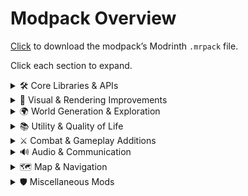# Modpack Overview

[Click](../modpack/endor-1.0.0.mrpack) to download the modpack’s Modrinth `.mrpack` file.

Click each section to expand.

<details>
<summary>🛠️ Core Libraries & APIs</summary>

- **Architectury API**: Cross-platform modding API framework.
- **AzureLib**: Utility library providing shared functions.
- **Balm**: Shared utility toolkit for mods.
- **Bookshelf**: Lightweight library of common utilities for mods.
- **Cloth Config API**: Configuration GUI library for mod settings.
- **CreativeCore**: Core library with essential utilities for content mods.
- **FerriteCore**: Performance and optimization library.
- **Forgified Fabric API**: Fabric port of Forge utilities for compatibility.
- **Framework**: General-purpose utility framework for mod development.
- **Prickle**: Library.
- **Puzzles Lib**: Library support for puzzle-based content.
- **SmartBrainLib**: AI behavior library for mob enhancements.
- **Surveyor Map Framework**: Map rendering and minimap features.
- **TerraBlender**: World generation API for custom biomes.
- **TslatEntityStatus**: Displays entity status effects in HUD.
- **Iris**: Support for shaders. 
</details>

<details>
<summary>🎨 Visual & Rendering Improvements</summary>

- **AmbientSounds**: Adds environmental sounds for immersion.
- **Better Third Person**: Adds configurable third-person camera angles.
- **BetterF3**: Upgraded debug screen with extra info.
- **Bliss Shaders**: High-performance shader pack for Fabric.
- **Complementary Shaders – Reimagined**: Enhanced lighting & shadows.
- **Continuity**: Better textures and glass.
- **Distant Horizons**: Improves render distances and LOD.
- **Entity Culling**: Skips rendering entities outside FOV.
- **GlitchCore**: Shader support utilities and effects.
- **Lighty**: Dynamic lighting enhancements for mobs and blocks.
- **Not Enough Animations**: Adds more smooth mob and player animations.
- **Sodium**: GPU-based renderer for smooth frame rates.
- **You Died**: Custom death screen.

</details>

<details>
<summary>🌍 World Generation & Exploration</summary>

- **Antique Atlas 4**: In-game exploration map with minimap support. Open map by pressing **M**.
- **Biomes O’ Plenty**: Adds 80+ new biomes and world generation features.
- **Dungeons and Taverns**: Overhauls dungeon generation and adds NPCs with quests. To unlock maps at a tavern, trade with the cartographer spawned there once before they unlock the second map trade.
- **Medieval Buildings**: Spawns medieval-themed structures in villages.
- **Mobs of Mythology**: Introduces 4 [mythological creatures](https://wiki.pixeldreamstudios.net/mods/mobs-of-mythology/) across biomes.
- **NetherPortalFix**: Fixes portal-linking issues in the Nether.
- **Surveyor Map Framework**: (see Core Libraries & APIs)
- **TerraBlender**: (see Core Libraries & APIs)
- **Waystones**: Place teleportation stones for fast travel. [Wiki](https://mods.twelveiterations.com/minecraft-bedrock/waystones/waystone)
- **When Dungeons Arise**: Overhauls dungeon layouts and loot.

</details>

<details>
<summary>📚 Utility & Quality of Life</summary>

- **AppleSkin**: Displays hunger/saturation values on food items.
- **Clumps**: Combines experience orbs for performance.
- **Cloth Config API**: (see Core Libraries & APIs)
- **Connector Extras**: Adds extra features to Sinytra Connector.
- **Enchantment Descriptions**: Shows detailed enchantment tooltips.
- **Item Highlighter**: Highlights specified items in the world.
- **Jade 🔍**: In-game tooltip overlay showing block and entity info.
- **Just Enough Items**: Recipe lookup and ingredient lists.
- **Nemo’s Inventory Sorting**: One-click inventory organization.
- **Pick Up Notifier**: Audible/visual cue when items are picked up.
- **Sleep**: Skips night when a percentage of players sleep.
- **Sinytra Connector**: Syncs data between server and clients.
- **Sodium**: (see Visual & Rendering)
- **Surveyor Map Framework**: (see Core Libraries & APIs)
- **Carry On**: Can pick up mobs. Shift (can be rebound) + Right-Click (with Empty Hands) on any Tile Entity or mob to lift and carry. Right-Click to place
</details>

<details>
<summary>⚔️ Combat & Gameplay Additions</summary>

- **Corpse**: Leaves a tombstone with loot on player death.
- **Cosmetic Armor Reworked**: Separates cosmetic layers from armor for more customization.
- **Dragon Mounts: Remastered**: Find and hatch dragon eggs, then ride your dragon. Vanilla-friendly. Sneak + right click to access the inventory. Needs a vanilla saddle to mount. Can craft whistles for commands.
- **Dungeons and Taverns**: (see World Generation & Exploration)
- **Epic Knights: Shields Armor and Weapons**: New medieval gear sets. [Wiki](https://docs.google.com/document/d/19cIxLeXQ2r_9zxP6q33WA7i4oFTGHVjnV5MTSIWXrKQ/edit?pli=1&tab=t.0)
- **Goblin Traders**: Wandering goblins offering random trades.
- **Nature’s Compass**: Craft a [compass](https://modrinth.com/mod/natures-compass) that helps you locate any biome.
- **Scribble**: Enhanced sign and book writing (colors, formatting, etc.).

</details>

<details>
<summary>🔊 Audio & Communication</summary>

- **AmbientSounds**: (see Visual & Rendering Improvements)
- **Simple Voice Chat**: Proximity-based in-game voice communication.

</details>

<details>
<summary>🗺️ Map & Navigation</summary>

- **Antique Atlas 4**: (see World Generation & Exploration)
- **Surveyor Map Framework**: (see Core Libraries & APIs)

</details>

<details>
<summary>🛡️ Miscellaneous Mods</summary>

- **3D Skin Layers**: Renders player skin layers in 3D.
- **Armor Stand Poses**: Customize armor stand positions.
- **Comforts**: Sleeping bags and portable respawn anchors. [Recipes](https://modrinth.com/mod/comforts)
- **Connector Extras**: (see Utility & Quality of Life)
- **Framework**: (see Core Libraries & APIs)
- **GlitchCore**: (see Visual & Rendering Improvements)
- **ModernFix**: Compatibility fixes for modern JVMs.
- **Modflared**: Quality-of-life tweaks and server utilities.

</details>
